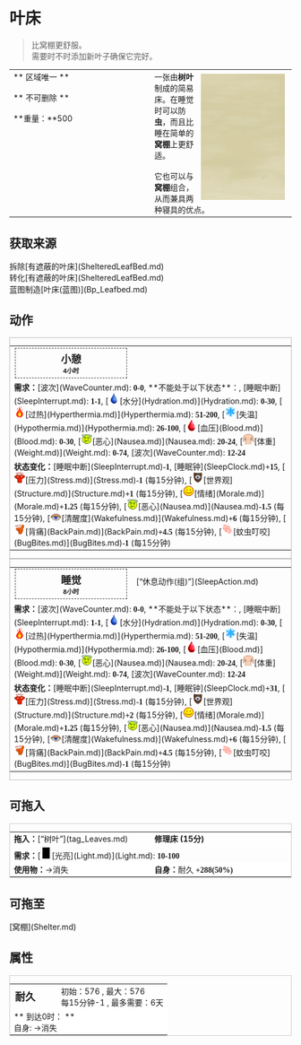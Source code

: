 # 叶床  
> 比窝棚更舒服。<br>需要时不时添加新叶子确保它完好。  
  
<table class="table table-bordered" data-toggle="table"  data-show-header="false"><thead style="display:none"><tr ><th  style="width:50%;text-align:left;vertical-align:top;"  >title</th><th  style="width:50%;text-align:left;vertical-align:top;"  ></th></tr></thead><tr ><td  style="width:50%;text-align:left;vertical-align:top;"  >** 区域唯一 **<br><br>** 不可删除 **<br><br>**重量：**500</td><td  style="width:50%;text-align:left;vertical-align:top;"  ><div style="float:right; margin:5px"><div class="gamecard" style="width:150px; height:225px;"><a href="LeafBed.md" style="color:black"><img class="bg" decoding="async" src="../wiki/Sprite/BG_SandFront.png" href="a.md" style="max-width:150px;max-height:225px;"><img decoding="async" src="../wiki/Sprite/LeafBed.png" class="cardimageNoBack" style="transform: translate(-50%, 0%) scale(0.4398826979472141);"><span style="font-size: 25px;">叶床</span></a></div></div>一张由<b>树叶</b>制成的简易床。在睡觉时可以防<b>虫</b>，而且比睡在简单的<b>窝棚</b>上更舒适。<br><br>它也可以与<b>窝棚</b>组合，从而兼具两种寝具的优点。</td></tr></tbody></table>  
  
## 获取来源  
<div style="display:inline-block"><div class="gamedatalist" style="text-align:left;min-width:200px;min-height:0px;"><div style="display:inline-block"><div style="display:inline-block;vertical-align:middle;">拆除</div><div style="display:inline-block;vertical-align:middle;">[有遮蔽的叶床](ShelteredLeafBed.md)</div></div></div><div class="gamedatalist" style="text-align:left;min-width:200px;min-height:0px;"><div style="display:inline-block"><div style="display:inline-block;vertical-align:middle;">转化</div><div style="display:inline-block;vertical-align:middle;">[有遮蔽的叶床](ShelteredLeafBed.md)</div></div></div><div class="gamedatalist" style="text-align:left;min-width:200px;min-height:0px;"><div style="display:inline-block"><div style="display:inline-block;vertical-align:middle;">蓝图制造</div><div style="display:inline-block;vertical-align:middle;">[叶床(蓝图)](Bp_Leafbed.md)</div></div></div></div>  
  
## 动作  
<div  style="border:1px solid #BBB"><table><tr><td rowspan="2" style="width:200px;text-align:center;font-size:1.3em;font-weight:bold"><div style="padding:5px;border:1px dashed #333"><div>小憩</div><div style="font-size:0.6em;"><font data-toggle="tooltip" data-placement="top" title="16TP">4小时</font></div></div></td><td></td></tr><tr><td></td></tr><tr><td colspan="2"><b>需求：</b>[波次](WaveCounter.md): <span style="font-family:ui-monospace"><b>0-0</b></span>, **不能处于以下状态**：, [睡眠中断](SleepInterrupt.md): <span style="font-family:ui-monospace"><b>1-1</b></span>, [<div style="width:20px;display:inline-block;text-align:center"><img decoding="async" src="../wiki/Sprite/Thirst.png" href="a.md" style="max-width:20px;max-height:20px;"></div>[水分](Hydration.md)](Hydration.md): <span style="font-family:ui-monospace"><b>0-30</b></span>, [<div style="width:20px;display:inline-block;text-align:center"><img decoding="async" src="../wiki/Sprite/Flame.png" href="a.md" style="max-width:20px;max-height:20px;"></div>[过热](Hyperthermia.md)](Hyperthermia.md): <span style="font-family:ui-monospace"><b>51-200</b></span>, [<div style="width:20px;display:inline-block;text-align:center"><img decoding="async" src="../wiki/Sprite/Snowflake.png" href="a.md" style="max-width:20px;max-height:20px;"></div>[失温](Hypothermia.md)](Hypothermia.md): <span style="font-family:ui-monospace"><b>26-100</b></span>, [<div style="width:20px;display:inline-block;text-align:center"><img decoding="async" src="../wiki/Sprite/BloodPressure.png" href="a.md" style="max-width:20px;max-height:20px;"></div>[血压](Blood.md)](Blood.md): <span style="font-family:ui-monospace"><b>0-30</b></span>, [<div style="width:20px;display:inline-block;text-align:center"><img decoding="async" src="../wiki/Sprite/Dizzy.png" href="a.md" style="max-width:20px;max-height:20px;"></div>[恶心](Nausea.md)](Nausea.md): <span style="font-family:ui-monospace"><b>20-24</b></span>, [<div style="width:20px;display:inline-block;text-align:center"><img decoding="async" src="../wiki/Sprite/WeightNormal.png" href="a.md" style="max-width:20px;max-height:20px;"></div>[体重](Weight.md)](Weight.md): <span style="font-family:ui-monospace"><b>0-74</b></span>, [波次](WaveCounter.md): <span style="font-family:ui-monospace"><b>12-24</b></span></td></tr><tr><td colspan="2"><b>状态变化：</b>[睡眠中断](SleepInterrupt.md)<span style="font-family:ui-monospace"><b>-1</b></span>, [睡眠钟](SleepClock.md)<span style="font-family:ui-monospace"><b>+15</b></span>, [<div style="width:20px;display:inline-block;text-align:center"><img decoding="async" src="../wiki/Sprite/Stress.png" href="a.md" style="max-width:20px;max-height:20px;"></div>[压力](Stress.md)](Stress.md)<span style="font-family:ui-monospace"><b>-1</b></span> (每15分钟), [<div style="width:20px;display:inline-block;text-align:center"><img decoding="async" src="../wiki/Sprite/Structure.png" href="a.md" style="max-width:20px;max-height:20px;"></div>[世界观](Structure.md)](Structure.md)<span style="font-family:ui-monospace"><b>+1</b></span> (每15分钟), [<div style="width:20px;display:inline-block;text-align:center"><img decoding="async" src="../wiki/Sprite/Content.png" href="a.md" style="max-width:20px;max-height:20px;"></div>[情绪](Morale.md)](Morale.md)<span style="font-family:ui-monospace"><b>+1.25</b></span> (每15分钟), [<div style="width:20px;display:inline-block;text-align:center"><img decoding="async" src="../wiki/Sprite/Dizzy.png" href="a.md" style="max-width:20px;max-height:20px;"></div>[恶心](Nausea.md)](Nausea.md)<span style="font-family:ui-monospace"><b>-1.5</b></span> (每15分钟), [<div style="width:20px;display:inline-block;text-align:center"><img decoding="async" src="../wiki/Sprite/Sleepy.png" href="a.md" style="max-width:20px;max-height:20px;"></div>[清醒度](Wakefulness.md)](Wakefulness.md)<span style="font-family:ui-monospace"><b>+6</b></span> (每15分钟), [<div style="width:20px;display:inline-block;text-align:center"><img decoding="async" src="../wiki/Sprite/Backpain.png" href="a.md" style="max-width:20px;max-height:20px;"></div>[背痛](BackPain.md)](BackPain.md)<span style="font-family:ui-monospace"><b>+4.5</b></span> (每15分钟), [<div style="width:20px;display:inline-block;text-align:center"><img decoding="async" src="../wiki/Sprite/BugBites.png" href="a.md" style="max-width:20px;max-height:20px;"></div>[蚊虫叮咬](BugBites.md)](BugBites.md)<span style="font-family:ui-monospace"><b>-1</b></span> (每15分钟)</td></tr></table></div>  
<div  style="border:1px solid #BBB"><table><tr><td rowspan="2" style="width:200px;text-align:center;font-size:1.3em;font-weight:bold"><div style="padding:5px;border:1px dashed #333"><div>睡觉</div><div style="font-size:0.6em;"><font data-toggle="tooltip" data-placement="top" title="32TP">8小时</font></div></div></td><td>[“休息动作(组)”](SleepAction.md)</td></tr><tr><td></td></tr><tr><td colspan="2"><b>需求：</b>[波次](WaveCounter.md): <span style="font-family:ui-monospace"><b>0-0</b></span>, **不能处于以下状态**：, [睡眠中断](SleepInterrupt.md): <span style="font-family:ui-monospace"><b>1-1</b></span>, [<div style="width:20px;display:inline-block;text-align:center"><img decoding="async" src="../wiki/Sprite/Thirst.png" href="a.md" style="max-width:20px;max-height:20px;"></div>[水分](Hydration.md)](Hydration.md): <span style="font-family:ui-monospace"><b>0-30</b></span>, [<div style="width:20px;display:inline-block;text-align:center"><img decoding="async" src="../wiki/Sprite/Flame.png" href="a.md" style="max-width:20px;max-height:20px;"></div>[过热](Hyperthermia.md)](Hyperthermia.md): <span style="font-family:ui-monospace"><b>51-200</b></span>, [<div style="width:20px;display:inline-block;text-align:center"><img decoding="async" src="../wiki/Sprite/Snowflake.png" href="a.md" style="max-width:20px;max-height:20px;"></div>[失温](Hypothermia.md)](Hypothermia.md): <span style="font-family:ui-monospace"><b>26-100</b></span>, [<div style="width:20px;display:inline-block;text-align:center"><img decoding="async" src="../wiki/Sprite/BloodPressure.png" href="a.md" style="max-width:20px;max-height:20px;"></div>[血压](Blood.md)](Blood.md): <span style="font-family:ui-monospace"><b>0-30</b></span>, [<div style="width:20px;display:inline-block;text-align:center"><img decoding="async" src="../wiki/Sprite/Dizzy.png" href="a.md" style="max-width:20px;max-height:20px;"></div>[恶心](Nausea.md)](Nausea.md): <span style="font-family:ui-monospace"><b>20-24</b></span>, [<div style="width:20px;display:inline-block;text-align:center"><img decoding="async" src="../wiki/Sprite/WeightNormal.png" href="a.md" style="max-width:20px;max-height:20px;"></div>[体重](Weight.md)](Weight.md): <span style="font-family:ui-monospace"><b>0-74</b></span>, [波次](WaveCounter.md): <span style="font-family:ui-monospace"><b>12-24</b></span></td></tr><tr><td colspan="2"><b>状态变化：</b>[睡眠中断](SleepInterrupt.md)<span style="font-family:ui-monospace"><b>-1</b></span>, [睡眠钟](SleepClock.md)<span style="font-family:ui-monospace"><b>+31</b></span>, [<div style="width:20px;display:inline-block;text-align:center"><img decoding="async" src="../wiki/Sprite/Stress.png" href="a.md" style="max-width:20px;max-height:20px;"></div>[压力](Stress.md)](Stress.md)<span style="font-family:ui-monospace"><b>-1</b></span> (每15分钟), [<div style="width:20px;display:inline-block;text-align:center"><img decoding="async" src="../wiki/Sprite/Structure.png" href="a.md" style="max-width:20px;max-height:20px;"></div>[世界观](Structure.md)](Structure.md)<span style="font-family:ui-monospace"><b>+2</b></span> (每15分钟), [<div style="width:20px;display:inline-block;text-align:center"><img decoding="async" src="../wiki/Sprite/Content.png" href="a.md" style="max-width:20px;max-height:20px;"></div>[情绪](Morale.md)](Morale.md)<span style="font-family:ui-monospace"><b>+1.25</b></span> (每15分钟), [<div style="width:20px;display:inline-block;text-align:center"><img decoding="async" src="../wiki/Sprite/Dizzy.png" href="a.md" style="max-width:20px;max-height:20px;"></div>[恶心](Nausea.md)](Nausea.md)<span style="font-family:ui-monospace"><b>-1.5</b></span> (每15分钟), [<div style="width:20px;display:inline-block;text-align:center"><img decoding="async" src="../wiki/Sprite/Sleepy.png" href="a.md" style="max-width:20px;max-height:20px;"></div>[清醒度](Wakefulness.md)](Wakefulness.md)<span style="font-family:ui-monospace"><b>+6</b></span> (每15分钟), [<div style="width:20px;display:inline-block;text-align:center"><img decoding="async" src="../wiki/Sprite/Backpain.png" href="a.md" style="max-width:20px;max-height:20px;"></div>[背痛](BackPain.md)](BackPain.md)<span style="font-family:ui-monospace"><b>+4.5</b></span> (每15分钟), [<div style="width:20px;display:inline-block;text-align:center"><img decoding="async" src="../wiki/Sprite/BugBites.png" href="a.md" style="max-width:20px;max-height:20px;"></div>[蚊虫叮咬](BugBites.md)](BugBites.md)<span style="font-family:ui-monospace"><b>-1</b></span> (每15分钟)</td></tr></table></div>  
  
  
## 可拖入  
<div  style="border:1px solid #CCC;"><table style="margin-bottom:0px;"><tr><td style="width:40%;text-align:left; background-color:#FEFEFE"><b>拖入：</b>[“树叶”](tag_Leaves.md)</td><td style="width:40%;font-size:1em;font-weight:bold;background-color:#FEFEFE">修理床 (<font data-toggle="tooltip" data-placement="top" title="1TP">15分</font>) </td></tr><tr><td colspan="2"><b>需求：</b>[<div style="width:20px;display:inline-block;text-align:center"><img decoding="async" src="../wiki/Sprite/Darkness.png" href="a.md" style="max-width:20px;max-height:20px;"></div>[光亮](Light.md)](Light.md): <span style="font-family:ui-monospace"><b>10-100</b></span></td></tr><tr style="background-color:#FFFFFF"><td style=""><b>使用物：</b>→消失</td><td style=""><b>自身：</b>耐久  <span style="font-family:ui-monospace"><b>+288(50%)</b></span></td></tr></table></div>  
  
## 可拖至  
<div style="display:inline-block"><div class="gamedatalist" style="text-align:left;min-width:100px;min-height:0px;">[窝棚](Shelter.md)</div></div>  
  
## 属性   
<div  style="border:1px solid #CCC;"><table style="margin-bottom:0px;"><tr><td style="width:30%;text-align:left; background-color:#FEFEFE;font-size:1.3em;font-weight:bold;">耐久</td><td style="font-size:1em;background-color:#FEFEFE">初始：576 , 最大：576<br>每15分钟-1 , 最多需要：<font data-toggle="tooltip" data-placement="top" title="576TP">6天</font></td></tr><tr style="background-color:#FFFFFF"><td colspan=2>** 到达0时： **<br>自身: →消失</td></tr></table></div>  


<script>document.title="叶床 - 卡牌生存百科 Card Survival Wiki";</script>